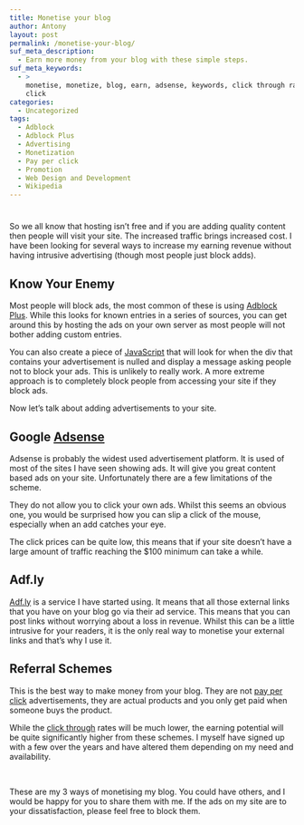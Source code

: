 ```yaml
---
title: Monetise your blog
author: Antony
layout: post
permalink: /monetise-your-blog/
suf_meta_description:
  - Earn more money from your blog with these simple steps.
suf_meta_keywords:
  - >
    monetise, monetize, blog, earn, adsense, keywords, click through rate, pay per
    click
categories:
  - Uncategorized
tags:
  - Adblock
  - Adblock Plus
  - Advertising
  - Monetization
  - Pay per click
  - Promotion
  - Web Design and Development
  - Wikipedia
---
```

# 

So we all know that hosting isn’t free and if you are adding quality content then people will visit your site. The increased traffic brings increased cost. I have been looking for several ways to increase my earning revenue without having intrusive advertising (though most people just block adds).

## Know Your Enemy

Most people will block ads, the most common of these is using [Adblock Plus][2]. While this looks for known entries in a series of sources, you can get around this by hosting the ads on your own server as most people will not bother adding custom entries.

 [2]: https://adblockplus.org/ "Adblock Plus"

You can also create a piece of [JavaScript][3] that will look for when the div that contains your advertisement is nulled and display a message asking people not to block your ads. This is unlikely to really work. A more extreme approach is to completely block people from accessing your site if they block ads.

 [3]: http://en.wikipedia.org/wiki/JavaScript "JavaScript"

Now let’s talk about adding advertisements to your site.



## Google [Adsense][4]

 [4]: http://www.google.com/adsense "AdSense"

Adsense is probably the widest used advertisement platform. It is used of most of the sites I have seen showing ads. It will give you great content based ads on your site. Unfortunately there are a few limitations of the scheme.

They do not allow you to click your own ads. Whilst this seems an obvious one, you would be surprised how you can slip a click of the mouse, especially when an add catches your eye.

The click prices can be quite low, this means that if your site doesn’t have a large amount of traffic reaching the $100 minimum can take a while.

## Adf.ly

[Adf.ly][5] is a service I have started using. It means that all those external links that you have on your blog go via their ad service. This means that you can post links without worrying about a loss in revenue. Whilst this can be a little intrusive for your readers, it is the only real way to monetise your external links and that’s why I use it.

 [5]: http://adf.ly/?id=2366266

## Referral Schemes

This is the best way to make money from your blog. They are not [pay per click][6] advertisements, they are actual products and you only get paid when someone buys the product.

 [6]: http://en.wikipedia.org/wiki/Pay_per_click "Pay per click"

While the [click through][7] rates will be much lower, the earning potential will be quite significantly higher from these schemes. I myself have signed up with a few over the years and have altered them depending on my need and availability.

 [7]: http://en.wikipedia.org/wiki/Clickthrough_rate "Clickthrough rate"

 

These are my 3 ways of monetising my blog. You could have others, and I would be happy for you to share them with me. If the ads on my site are to your dissatisfaction, please feel free to block them.

